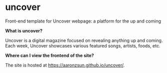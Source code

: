# uncover
Front-end template for Uncover webpage: a platform for the up and coming

<b> What is uncover? </b>

Uncover is a digital magazine focused on revealing anything up and coming. Each week, Uncover showcases various featured songs, artists, foods, etc.

<b> Where can I view the frontend of the site? </b>

The site is hosted at https://aaronzsun.github.io/uncover/.
